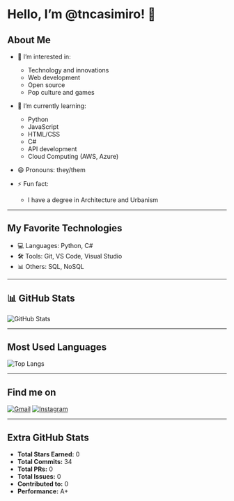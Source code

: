 # Hello, I’m @tncasimiro! 👋

## About Me
- 👀 I’m interested in:
  - Technology and innovations
  - Web development
  - Open source
  - Pop culture and games

- 🌱 I’m currently learning:
  - Python
  - JavaScript
  - HTML/CSS
  - C#
  - API development
  - Cloud Computing (AWS, Azure)

- 😄 Pronouns: they/them

- ⚡ Fun fact: 
  - I have a degree in Architecture and Urbanism

---

## My Favorite Technologies
- 💻 Languages: Python, C#
- 🛠️ Tools: Git, VS Code, Visual Studio
- 📊 Others: SQL, NoSQL

---

## 📊 GitHub Stats
![GitHub Stats](https://github-readme-stats.vercel.app/api?username=tncasimiro&show_icons=true&theme=radical&hide_title=true&count_private=true&include_all_commits=true)

---

## Most Used Languages
![Top Langs](https://github-readme-stats.vercel.app/api/top-langs/?username=tncasimiro&layout=compact&theme=radical)

---

## Find me on
[![Gmail](https://img.shields.io/badge/Gmail-EA4335?style=for-the-badge&logo=gmail&logoColor=white)](mailto:tainara.casimiro@gmail.com)
[![Instagram](https://img.shields.io/badge/Instagram-E4405F?style=for-the-badge&logo=instagram&logoColor=white)](https://instagram.com/tncasimiro)

---

## Extra GitHub Stats
- **Total Stars Earned:** 0
- **Total Commits:** 34
- **Total PRs:** 0
- **Total Issues:** 0
- **Contributed to:** 0
- **Performance:** A+
